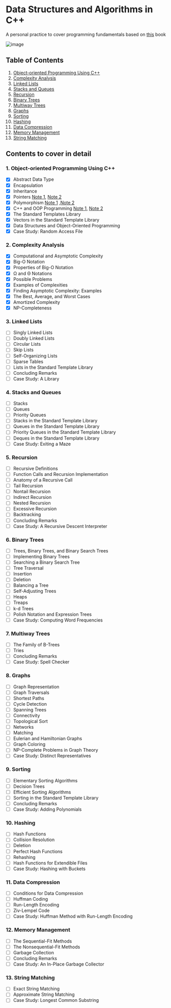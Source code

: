 # Data Structures and Algorithms in C++
A personal practice to cover programming fundamentals based on [this](https://www.amazon.com/Data-Structures-Algorithms-Adam-Drozdek/dp/1133608426?qsid=130-6596901-8502121&sres=0470383275%2C013284737X%2C1133608426%2C048648582X%2C020172684X%2C1788835212%2C0534491820%2C6139845629%2C032144146X%2C1683920848%2CB01M02GQG9%2CB08R18BSVQ%2CB01N33XCZE%2C1800208987%2C0201350882%2C1788995570&srpt=ABIS_BOOK) book

![image](https://images-na.ssl-images-amazon.com/images/I/41RSZgyiIxL._SX402_BO1,204,203,200_.jpg)

## Table of Contents
1. [Object-oriented Programming Using C++](#oop)
2. [Complexity Analysis](#complexity_analysis)
3. [Linked Lists](#linked_lists)
4. [Stacks and Queues](#stacks_and_queues)
5. [Recursion](#recursion)
6. [Binary Trees](#binary_trees)
7. [Multiway Trees](#multiway_trees)
8. [Graphs](#graphs)
9. [Sorting](#sorting)
10. [Hashing](#hashing)
11. [Data Compression](#data_compression)
12. [Memory Management](#memory_management)
13. [String Matching](#string_matching)
## Contents to cover in detail
### 1. Object-oriented Programming Using C++ <a name="oop"></a>
- [X] Abstract Data Type
- [X] Encapsulation
- [X] Inheritance
- [X] Pointers [Note 1](https://www.geeksforgeeks.org/pointers-vs-references-cpp/), [Note 2](https://www.geeksforgeeks.org/char-vs-stdstring-vs-char-c/)
- [X] Polymorphism [Note 1](https://www.geeksforgeeks.org/virtual-function-cpp/) ,[Note 2](https://www.geeksforgeeks.org/polymorphism-in-c/)
- [X] C++ and OOP Programming [Note 1](https://www.tutorialspoint.com/cplusplus/cpp_friend_functions.htm), [Note 2](https://www.section.io/engineering-education/introduction-to-friend-functions-in-c++/)
- [X] The Standard Templates Library
- [X] Vectors in the Standard Template Library
- [X] Data Structures and Object-Oriented Programming
- [X] Case Study: Random Access File 
### 2. Complexity Analysis <a name="complexity_analysis"></a>
- [X] Computational and Asymptotic Complexity
- [X] Big-O Notation
- [X] Properties of Big-O Notation
- [X] Ω and Θ Notations
- [X] Possible Problems
- [X] Examples of Complexities
- [X] Finding Asymptotic Complexity: Examples
- [X] The Best, Average, and Worst Cases
- [X] Amortized Complexity
- [X] NP-Completeness
### 3. Linked Lists  <a name="linked_lists"></a>
- [ ] Singly Linked Lists
- [ ] Doubly Linked Lists
- [ ] Circular Lists
- [ ] Skip Lists
- [ ] Self-Organizing Lists 
- [ ] Sparse Tables 
- [ ] Lists in the Standard Template Library 
- [ ] Concluding Remarks 
- [ ] Case Study: A Library 
### 4. Stacks and Queues  <a name="stacks_and_queues"></a>
- [ ] Stacks 
- [ ] Queues 
- [ ] Priority Queues 
- [ ] Stacks in the Standard Template Library 
- [ ] Queues in the Standard Template Library 
- [ ] Priority Queues in the Standard Template Library 
- [ ] Deques in the Standard Template Library 
- [ ] Case Study: Exiting a Maze
### 5. Recursion  <a name="recursion"></a>
- [ ] Recursive Definitions 
- [ ] Function Calls and Recursion Implementation 
- [ ] Anatomy of a Recursive Call 
- [ ] Tail Recursion 
- [ ] Nontail Recursion 
- [ ] Indirect Recursion 
- [ ] Nested Recursion 
- [ ] Excessive Recursion 
- [ ] Backtracking 
- [ ] Concluding Remarks 
- [ ] Case Study: A Recursive Descent Interpreter 
### 6. Binary Trees <a name="binary_trees"></a>
- [ ] Trees, Binary Trees, and Binary Search Trees 
- [ ] Implementing Binary Trees 
- [ ] Searching a Binary Search Tree 
- [ ] Tree Traversal 
- [ ] Insertion 
- [ ] Deletion 
- [ ] Balancing a Tree 
- [ ] Self-Adjusting Trees 
- [ ] Heaps 
- [ ] Treaps 
- [ ] k-d Trees 
- [ ] Polish Notation and Expression Trees 
- [ ] Case Study: Computing Word Frequencies 
### 7. Multiway Trees <a name="multiway_trees"></a>
- [ ] The Family of B-Trees 
- [ ] Tries
- [ ] Concluding Remarks
- [ ] Case Study: Spell Checker
### 8. Graphs <a name="graphs"></a>
- [ ] Graph Representation 
- [ ] Graph Traversals 
- [ ] Shortest Paths 
- [ ] Cycle Detection 
- [ ] Spanning Trees 
- [ ] Connectivity 
- [ ] Topological Sort 
- [ ] Networks 
- [ ] Matching 
- [ ] Eulerian and Hamiltonian Graphs 
- [ ] Graph Coloring 
- [ ] NP-Complete Problems in Graph Theory 
- [ ] Case Study: Distinct Representatives 
### 9. Sorting <a name="sorting"></a>
- [ ] Elementary Sorting Algorithms 
- [ ] Decision Trees 
- [ ] Efficient Sorting Algorithms 
- [ ] Sorting in the Standard Template Library 
- [ ] Concluding Remarks 
- [ ] Case Study: Adding Polynomials 
### 10. Hashing <a name="hashing"></a>
- [ ] Hash Functions  
- [ ] Collision Resolution 
- [ ] Deletion
- [ ] Perfect Hash Functions 
- [ ] Rehashing
- [ ] Hash Functions for Extendible Files 
- [ ] Case Study: Hashing with Buckets
### 11. Data Compression <a name="data_compression"></a>
- [ ] Conditions for Data Compression 
- [ ] Huffman Coding 
- [ ] Run-Length Encoding 
- [ ] Ziv-Lempel Code 
- [ ] Case Study: Huffman Method with Run-Length Encoding
### 12. Memory Management <a name="memory_management"></a>
- [ ] The Sequential-Fit Methods 
- [ ] The Nonsequential-Fit Methods 
- [ ] Garbage Collection 
- [ ] Concluding Remarks 
- [ ] Case Study: An In-Place Garbage Collector
### 13. String Matching <a name="string_matching"></a>
- [ ] Exact String Matching 
- [ ] Approximate String Matching 
- [ ] Case Study: Longest Common Substring 
